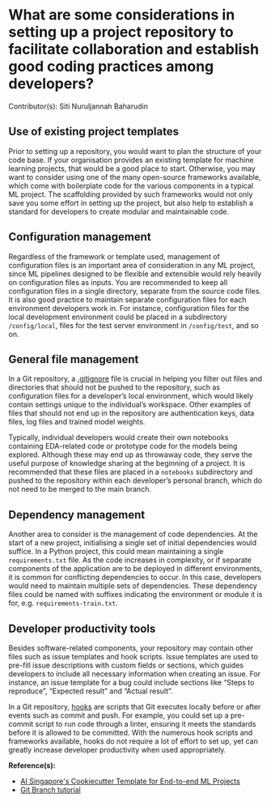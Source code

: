 # What are some considerations in setting up a project repository to facilitate collaboration and establish good coding practices among developers?

Contributor(s): Siti Nuruljannah Baharudin

## Use of existing project templates

Prior to setting up a repository, you would want to plan the structure of your code base. If your organisation provides an existing template for machine learning projects, that would be a good place to start. Otherwise, you may want to consider using one of the many open-source frameworks available, which come with boilerplate code for the various components in a typical ML project. The scaffolding provided by such frameworks would not only save you some effort in setting up the project, but also help to establish a standard for developers to create modular and maintainable code.

## Configuration management

Regardless of the framework or template used, management of configuration files is an important area of consideration in any ML project, since ML pipelines designed to be flexible and extensible would rely heavily on configuration files as inputs. You are recommended to keep all configuration files in a single directory, separate from the source code files. It is also good practice to maintain separate configuration files for each environment developers work in. For instance, configuration files for the local development environment could be placed in a subdirectory `/config/local`, files for the test server environment in `/config/test`, and so on. 

## General file management

In a Git repository, a [.gitignore](https://git-scm.com/docs/gitignore) file is crucial in helping you filter out files and directories that should not be pushed to the repository, such as configuration files for a developer’s local environment, which would likely contain settings unique to the individual’s workspace. Other examples of files that should not end up in the repository are authentication keys, data files, log files and trained model weights.

Typically, individual developers would create their own notebooks containing EDA-related code or prototype code for the models being explored. Although these may end up as throwaway code, they serve the useful purpose of knowledge sharing at the beginning of a project. It is recommended that these files are placed in a `notebooks` subdirectory and pushed to the repository within each developer’s personal branch, which do not need to be merged to the main branch.

## Dependency management

Another area to consider is the management of code dependencies. At the start of a new project, initialising a single set of initial dependencies would suffice. In a Python project, this could mean maintaining a single `requirements.txt` file. As the code increases in complexity, or if separate components of the application are to be deployed in different environments, it is common for conflicting dependencies to occur. In this case, developers would need to maintain multiple sets of dependencies. These dependency files could be named with suffixes indicating the environment or module it is for, e.g. `requirements-train.txt`.

## Developer productivity tools

Besides software-related components, your repository may contain other files such as issue templates and hook scripts. Issue templates are used to pre-fill issue descriptions with custom fields or sections, which guides developers to include all necessary information when creating an issue. For instance, an issue template for a bug could include sections like “Steps to reproduce”, “Expected result” and “Actual result”. 

In a Git repository, [hooks](https://githooks.com/) are scripts that Git executes locally before or after events such as commit and push. For example, you could set up a pre-commit script to run code through a linter, ensuring it meets the standards before it is allowed to be committed. With the numerous hook scripts and frameworks available, hooks do not require a lot of effort to set up, yet can greatly increase developer productivity when used appropriately.

__Reference(s):__ 
- [AI Singapore's Cookiecutter Template for End-to-end ML Projects](https://github.com/aisingapore/ml-project-cookiecutter-gcp)
- [Git Branch tutorial](https://www.atlassian.com/git/tutorials/using-branches)